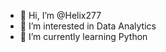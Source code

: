 - 👋 Hi, I’m @Helix277
- 👀 I’m interested in Data Analytics
- 🌱 I’m currently learning Python

<!---
Helix277/Helix277 is a ✨ special ✨ repository because its `README.md` (this file) appears on your GitHub profile.
You can click the Preview link to take a look at your changes.
--->
